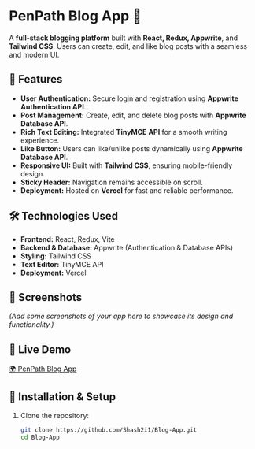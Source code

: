 # PenPath Blog App 📝  

A **full-stack blogging platform** built with **React, Redux, Appwrite**, and **Tailwind CSS**. Users can create, edit, and like blog posts with a seamless and modern UI.  

## 🚀 Features  

- **User Authentication:** Secure login and registration using **Appwrite Authentication API**.  
- **Post Management:** Create, edit, and delete blog posts with **Appwrite Database API**.  
- **Rich Text Editing:** Integrated **TinyMCE API** for a smooth writing experience.  
- **Like Button:** Users can like/unlike posts dynamically using **Appwrite Database API**.  
- **Responsive UI:** Built with **Tailwind CSS**, ensuring mobile-friendly design.  
- **Sticky Header:** Navigation remains accessible on scroll.  
- **Deployment:** Hosted on **Vercel** for fast and reliable performance.  

## 🛠️ Technologies Used  

- **Frontend:** React, Redux, Vite  
- **Backend & Database:** Appwrite (Authentication & Database APIs)  
- **Styling:** Tailwind CSS  
- **Text Editor:** TinyMCE API  
- **Deployment:** Vercel  

## 📸 Screenshots  

_(Add some screenshots of your app here to showcase its design and functionality.)_  

## 🔗 Live Demo  

[🌍 PenPath Blog App](https://penpath-blog-app.vercel.app/)  

## 📂 Installation & Setup  

1. Clone the repository:  
   ```sh
   git clone https://github.com/Shash2i1/Blog-App.git
   cd Blog-App
